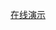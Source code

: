 [在线演示](http://htmlpreview.github.io/?https://github.com/xiongxiaowei/angular/blob/master/index.html)
